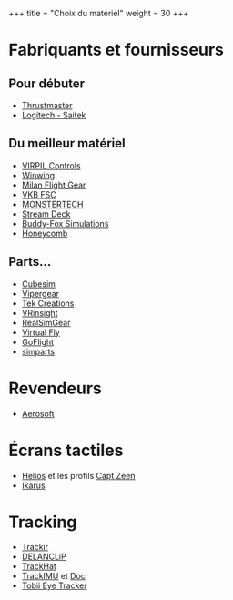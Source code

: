 +++
title = "Choix du matériel"
weight = 30
+++

# Fabriquants et fournisseurs
## Pour débuter
- [Thrustmaster](https://www.thrustmaster.com/fr_FR/)
- [Logitech - Saitek](https://www.logitechg.com/fr-fr/products/flight.html)

## Du meilleur matériel
- [VIRPIL Controls](https://virpil-controls.eu/)
- [Winwing](https://www.winwing.cn/en/JOYSTICK)
- [Milan Flight Gear](https://mfg-sim.com/en/)
- [VKB FSC](https://flightsimcontrols.com/)
- [MONSTERTECH](https://www.monstertech.de/fr/)
- [Stream Deck](https://www.elgato.com/fr/gaming/stream-deck)
- [Buddy-Fox Simulations](https://www.buddy-fox.com/)
- [Honeycomb](https://flyhoneycomb.com/)

## Parts...
- [Cubesim](http://www.cubesim.com.cn/)
- [Vipergear](https://vipergear.eu/)
- [Tek Creations](https://tekcreations.space/)
- [VRinsight](http://www.vrinsight.com/)
- [RealSimGear](https://realsimgear.com/)
- [Virtual Fly](https://www.virtual-fly.com)
- [GoFlight](https://goflightinc.com/)
- [simparts](https://www.simparts.de/en/)

# Revendeurs
- [Aerosoft](https://aerosoft.com)

# Écrans tactiles
- [Helios](https://github.com/HeliosVirtualCockpit/Helios/releases) et les profils [Capt Zeen](http://www.captzeen.com/helios/index.asp)
- [Ikarus](https://github.com/H-J-P/Ikarus)

# Tracking
- [Trackir](https://www.trackir.fr)
- [DELANCLiP](https://delanengineering.com/)
- [TrackHat](https://www.trackhat.org/)
- [TrackIMU](https://www.trackimu.net/) et [Doc](https://www.hackster.io/movsensllc/trackimu-head-tracking-for-video-games-using-imu-7b6daf)
- [Tobii Eye Tracker](https://gaming.tobii.com/product/eye-tracker-5/)
